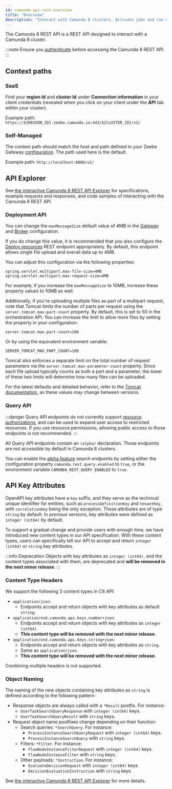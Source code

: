 ```yaml
---
id: camunda-api-rest-overview
title: "Overview"
description: "Interact with Camunda 8 clusters. Activate jobs and run user task state operations for Camunda user tasks."
---
```


The Camunda 8 REST API is a REST API designed to interact with a Camunda 8 cluster.

:::note
Ensure you [authenticate](./camunda-api-rest-authentication.md) before accessing the Camunda 8 REST API.
:::

## Context paths

### SaaS

Find your **region Id** and **cluster Id** under **Connection information** in your client credentials (revealed when you click on your client under the **API** tab within your cluster).

Example path: `https://${REGION_ID}.zeebe.camunda.io:443/${CLUSTER_ID}/v2/`

### Self-Managed

The context path should match the host and path defined in your Zeebe Gateway [configuration](/self-managed/setup/guides/ingress-setup.md). The path used here is the default.

Example path: `http://localhost:8080/v2/`

## API Explorer

See [the interactive Camunda 8 REST API Explorer][camunda-api-explorer] for specifications, example requests and responses, and code samples of interacting with the Camunda 8 REST API.

### Deployment API

You can change the `maxMessageSize` default value of 4MB in the [Gateway](../../self-managed/zeebe-deployment/configuration/gateway.md#zeebegatewaynetwork) and [Broker](../../self-managed/zeebe-deployment/configuration/broker.md#zeebebrokernetwork) configuration.

If you do change this value, it is recommended that you also configure the [Deploy resources](./specifications/deploy-resources.api.mdx) REST endpoint appropriately. By default, this endpoint allows single file upload and overall data up to 4MB.

You can adjust this configuration via the following properties:

```properties
spring.servlet.multipart.max-file-size=4MB
spring.servlet.multipart.max-request-size=4MB
```

For example, if you increase the `maxMessageSize` to 10MB, increase these property values to 10MB as well.

Additionally, if you're uploading multiple files as part of a multipart request, note that Tomcat limits the number of parts per request using the `server.tomcat.max-part-count` property. By default, this is set to 50 in the orchestration API. You can increase the limit to allow more files by setting the property in your configuration:

```properties
server.tomcat.max-part-count=100
```

Or by using the equivalent environment variable:

```properties
SERVER_TOMCAT_MAX_PART_COUNT=100
```

Tomcat also enforces a separate limit on the total number of request parameters via the `server.tomcat.max-parameter-count` property. Since each file upload typically counts as both a part and a parameter, the lower of these two limits will determine how many files can be uploaded.

For the latest defaults and detailed behavior, refer to the [Tomcat documentation](https://tomcat.apache.org/), as these values may change between versions.

### Query API

:::danger
Query API endpoints do not currently support [resource authorizations][], and can be used to expand user access to restricted resources. If you use resource permissions, allowing public access to those endpoints is not recommended.
:::

All Query API endpoints contain an `(alpha)` declaration. Those endpoints are not accessible by default in Camunda 8 clusters.

You can enable the [alpha feature][] search endpoints by setting either the configuration property `camunda.rest.query.enabled` to `true`,
or the environment variable `CAMUNDA_REST_QUERY_ENABLED` to `true`.

## API Key Attributes

OpenAPI key attributes have a `key` suffix, and they serve as the technical unique identifier for entities, such as
`processDefinitionKey` and `tenantKey`, with `correlationKey` being the only exception. Those attributes are of type
`string` by default. In previous versions, key attributes were defined as `integer (int64)` by default.

To support a gradual change and provide users with enough time, we have introduced new content types in our API
specification. With these content types, users can specifically tell our API to accept and return `integer (int64)` or
`string` key attributes.

:::info Deprecation
Objects with key attributes as `integer (int64)`, and the content types associated with them, are deprecated and **will be removed
in the next minor release**.
:::

### Content Type Headers

We support the following 3 content types in C8 API:

- `application/json`:
  - Endpoints accept and return objects with key attributes as default `string`.
- `application/vnd.camunda.api.keys.number+json`:
  - Endpoints accept and return objects with key attributes as `integer (int64)`.
  - **This content type will be removed with the next minor release.**
- `application/vnd.camunda.api.keys.string+json`:
  - Endpoints accept and return objects with key attributes as `string`.
  - Same as `application/json`.
  - **This content type will be removed with the next minor release.**

Combining multiple headers is not supported.

### Object Naming

The naming of the new objects containing key attributes as `string` is defined according to the following pattern:

- Response objects are always called with a `*Result` postfix. For instance:
  - `UserTaskSearchQueryResponse` with `integer (int64)` keys.
  - `UserTaskSearchQueryResult` with `string` keys.
- Request object name postfixes change depending on their function:
  - Search queries: `*SearchQuery`. For instance:
    - `ProcessInstanceSearchQueryRequest` with `integer (int64)` keys.
    - `ProcessInstanceSearchQuery` with `string` keys.
  - Filters: `*Filter`. For instance:
    - `FlowNodeInstanceFilterRequest` with `integer (int64)` keys.
    - `FlowNodeInstanceFilter` with `string` keys.
  - Other payloads: `*Instruction`. For instance:
    - `EvaluateDecisionRequest` with `integer (int64)` keys.
    - `DecisionEvaluationInstruction` with `string` keys.

See [the interactive Camunda 8 REST API Explorer][camunda-api-explorer] for more details.

[camunda-api-explorer]: ./specifications/camunda-8-rest-api.info.mdx
[resource authorizations]: /self-managed/identity/access-management/resource-authorizations.md
[alpha feature]: /components/early-access/alpha/alpha-features.md
